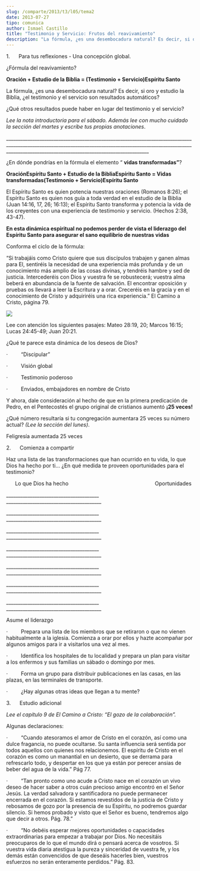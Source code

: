 ```yaml
---
slug: /comparte/2013/t3/l05/tema2
date: 2013-07-27
tipo: comunica
author: Ismael Castillo
title: "Testimonio y Servicio: Frutos del reavivamiento"
description: "La fórmula, ¿es una desembocadura natural? Es decir, si oro y estudio la  Biblia, ¿el testimonio y el servicio son resultados automáticos? ¿Qué otros  resultados puede haber en lugar del testimonio y el servicio? Lee la nota  introductoria para el sábado. Además lee con mucho ..."
---
```


1.      Para tus reflexiones - Una concepción global.

¿Fórmula del reavivamiento?

**Oración + Estudio de la Biblia = (Testimonio + Servicio)Espíritu Santo**

La fórmula, ¿es una desembocadura natural? Es decir, si oro y estudio la Biblia, ¿el testimonio y el servicio son resultados automáticos?

¿Qué otros resultados puede haber en lugar del testimonio y el servicio?

_Lee la nota introductoria para el sábado. Además lee con mucho cuidado la sección del martes y escribe tus propias anotaciones_.

\_\_\_\_\_\_\_\_\_\_\_\_\_\_\_\_\_\_\_\_\_\_\_\_\_\_\_\_\_\_\_\_\_\_\_\_\_\_\_\_\_\_\_\_\_\_\_\_\_\_\_\_\_\_\_\_\_\_\_\_\_\_\_\_\_\_\_\_\_\_\_\_\_\_\_\_\_\_\_\_\_\_\_\_\_\_\_\_\_\_\_\_\_\_\_\_\_\_\_\_\_\_\_\_\_\_\_\_\_\_\_\_\_\_\_\_\_\_\_\_\_\_\_\_\_\_\_\_\_\_\_\_\_\_\_\_\_\_\_\_\_\_\_\_\_\_\_\_\_\_\_\_\_\_\_\_\_\_\_\_\_\_\_\_\_\_\_\_\_\_\_\_\_\_\_\_\_\_\_\_\_\_\_\_\_\_\_\_\_\_\_\_\_\_\_\_\_\_\_\_\_\_\_\_\_\_\_\_\_\_\_\_\_\_\_\_

¿En dónde pondrías en la fórmula el elemento “ **vidas transformadas”**?

**OraciónEspíritu Santo \+ Estudio de la BibliaEspíritu Santo = Vidas transformadas(Testimonio + Servicio)Espíritu Santo**

El Espíritu Santo es quien potencia nuestras oraciones (Romanos 8:26); el Espíritu Santo es quien nos guía a toda verdad en el estudio de la Biblia (Juan 14:16, 17, 26; 16:13); el Espíritu Santo transforma y potencia la vida de los creyentes con una experiencia de testimonio y servicio. (Hechos 2:38, 43-47).

**En esta dinámica espiritual no podemos perder de vista el liderazgo del Espíritu Santo para asegurar el sano equilibrio de nuestras vidas**

Conforma el ciclo de la fórmula:

“Si trabajáis como Cristo quiere que sus discípulos trabajen y ganen almas para El, sentiréis la necesidad de una experiencia más profunda y de un conocimiento más amplio de las cosas divinas, y tendréis hambre y sed de justicia. Intercederéis con Dios y vuestra fe se robustecerá; vuestra alma beberá en abundancia de la fuente de salvación. El encontrar oposición y pruebas os llevará a leer la Escritura y a orar. Creceréis en la gracia y en el conocimiento de Cristo y adquiriréis una rica experiencia.” El Camino a Cristo, página 79.

![](http://esu.um.edu.mx/img/ESU-2013-t3-l04-img01.png)

Lee con atención los siguientes pasajes: Mateo 28:19, 20; Marcos 16:15; Lucas 24:45-49; Juan 20:21.

¿Qué te parece esta dinámica de los deseos de Dios?

·         “Discipular”

·         Visión global

·         Testimonio poderoso

·         Enviados, embajadores en nombre de Cristo

Y ahora, dale consideración al hecho de que en la primera predicación de Pedro, en el Pentecostés el grupo original de cristianos aumentó **¡25 veces!**

¿Qué número resultaría si tu congregación aumentara 25 veces su número actual? _(Lee la sección del lunes)_.

Feligresía aumentada 25  veces

2.      Comienza a compartir

Haz una lista de las transformaciones que han ocurrido en tu vida, lo que Dios ha hecho por ti… ¿En qué medida te proveen oportunidades para el testimonio?

      Lo que Dios ha hecho                                                           Oportunidades

\_\_\_\_\_\_\_\_\_\_\_\_\_\_\_\_\_\_\_\_\_\_\_\_\_\_\_\_\_\_\_\_\_\_\_\_\_\_\_                  \_\_\_\_\_\_\_\_\_\_\_\_\_\_\_\_\_\_\_\_\_\_\_\_\_\_\_\_\_\_\_\_\_\_\_\_\_\_\_\_

\_\_\_\_\_\_\_\_\_\_\_\_\_\_\_\_\_\_\_\_\_\_\_\_\_\_\_\_\_\_\_\_\_\_\_\_\_\_\_                  \_\_\_\_\_\_\_\_\_\_\_\_\_\_\_\_\_\_\_\_\_\_\_\_\_\_\_\_\_\_\_\_\_\_\_\_\_\_\_\_

\_\_\_\_\_\_\_\_\_\_\_\_\_\_\_\_\_\_\_\_\_\_\_\_\_\_\_\_\_\_\_\_\_\_\_\_\_\_\_                  \_\_\_\_\_\_\_\_\_\_\_\_\_\_\_\_\_\_\_\_\_\_\_\_\_\_\_\_\_\_\_\_\_\_\_\_\_\_\_\_

\_\_\_\_\_\_\_\_\_\_\_\_\_\_\_\_\_\_\_\_\_\_\_\_\_\_\_\_\_\_\_\_\_\_\_\_\_\_\_                  \_\_\_\_\_\_\_\_\_\_\_\_\_\_\_\_\_\_\_\_\_\_\_\_\_\_\_\_\_\_\_\_\_\_\_\_\_\_\_\_

\_\_\_\_\_\_\_\_\_\_\_\_\_\_\_\_\_\_\_\_\_\_\_\_\_\_\_\_\_\_\_\_\_\_\_\_\_\_\_                  \_\_\_\_\_\_\_\_\_\_\_\_\_\_\_\_\_\_\_\_\_\_\_\_\_\_\_\_\_\_\_\_\_\_\_\_\_\_\_\_

\_\_\_\_\_\_\_\_\_\_\_\_\_\_\_\_\_\_\_\_\_\_\_\_\_\_\_\_\_\_\_\_\_\_\_\_\_\_\_                  \_\_\_\_\_\_\_\_\_\_\_\_\_\_\_\_\_\_\_\_\_\_\_\_\_\_\_\_\_\_\_\_\_\_\_\_\_\_\_\_

\_\_\_\_\_\_\_\_\_\_\_\_\_\_\_\_\_\_\_\_\_\_\_\_\_\_\_\_\_\_\_\_\_\_\_\_\_\_\_                  \_\_\_\_\_\_\_\_\_\_\_\_\_\_\_\_\_\_\_\_\_\_\_\_\_\_\_\_\_\_\_\_\_\_\_\_\_\_\_\_

Asume el liderazgo

·         Prepara una lista de los miembros que se retiraron o que no vienen habitualmente a la iglesia. Comienza a orar por ellos y hazte acompañar por algunos amigos para ir a visitarlos una vez al mes.

·         Identifica los hospitales de tu localidad y prepara un plan para visitar a los enfermos y sus familias un sábado o domingo por mes.

·         Forma un grupo para distribuir publicaciones en las casas, en las plazas, en las terminales de transporte.

·         ¿Hay algunas otras ideas que llegan a tu mente?

3.      Estudio adicional

_Lee el capítulo 9 de El Camino a Cristo: “El gozo de la colaboración”._

Algunas declaraciones:

·         “Cuando atesoramos el amor de Cristo en el corazón, así como una dulce fragancia, no puede ocultarse. Su santa influencia será sentida por todos aquellos con quienes nos relacionemos. El espíritu de Cristo en el corazón es como un manantial en un desierto, que se derrama para refrescarlo todo, y despertar en los que ya están por perecer ansias de beber del agua de la vida.” Pág 77.

·         “Tan pronto como uno acude a Cristo nace en el corazón un vivo deseo de hacer saber a otros cuán precioso amigo encontró en el Señor Jesús. La verdad salvadora y santificadora no puede permanecer encerrada en el corazón. Si estamos revestidos de la justicia de Cristo y rebosamos de gozo por la presencia de su Espíritu, no podremos guardar silencio. Si hemos probado y visto que el Señor es bueno, tendremos algo que decir a otros. Pág. 78.”

·         “No debéis esperar mejores oportunidades o capacidades extraordinarias para empezar a trabajar por Dios. No necesitáis preocuparos de lo que el mundo dirá o pensará acerca de vosotros. Si vuestra vida diaria atestigua la pureza y sinceridad de vuestra fe, y los demás están convencidos de que deseáis hacerles bien, vuestros esfuerzos no serán enteramente perdidos.” Pág. 83.
